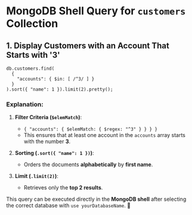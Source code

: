 # MongoDB Shell Query for `customers` Collection

## 1. Display Customers with an Account That Starts with '3'
```shell
db.customers.find(
  {
    "accounts": { $in: [ /^3/ ] }
  }
).sort({ "name": 1 }).limit(2).pretty();

```

### Explanation:
1. **Filter Criteria (`$elemMatch`)**:
   - `{ "accounts": { $elemMatch: { $regex: "^3" } } } }`
   - This ensures that at least one account in the `accounts` array starts with the number **3**.

2. **Sorting (`.sort({ "name": 1 })`)**:
   - Orders the documents **alphabetically** by **first name**.

3. **Limit (`.limit(2)`)**:
   - Retrieves only the **top 2 results**.

This query can be executed directly in the **MongoDB shell** after selecting the correct database with `use yourDatabaseName`. 🚀
